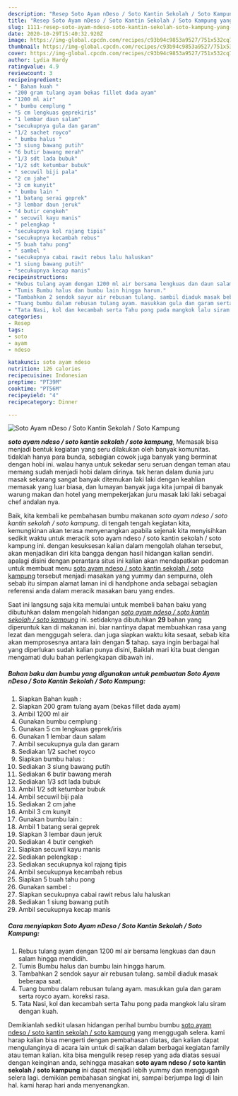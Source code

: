 ```yaml
---
description: "Resep Soto Ayam nDeso / Soto Kantin Sekolah / Soto Kampung yang Sempurna"
title: "Resep Soto Ayam nDeso / Soto Kantin Sekolah / Soto Kampung yang Sempurna"
slug: 1111-resep-soto-ayam-ndeso-soto-kantin-sekolah-soto-kampung-yang-sempurna
date: 2020-10-29T15:40:32.920Z
image: https://img-global.cpcdn.com/recipes/c93b94c9853a9527/751x532cq70/soto-ayam-ndeso-soto-kantin-sekolah-soto-kampung-foto-resep-utama.jpg
thumbnail: https://img-global.cpcdn.com/recipes/c93b94c9853a9527/751x532cq70/soto-ayam-ndeso-soto-kantin-sekolah-soto-kampung-foto-resep-utama.jpg
cover: https://img-global.cpcdn.com/recipes/c93b94c9853a9527/751x532cq70/soto-ayam-ndeso-soto-kantin-sekolah-soto-kampung-foto-resep-utama.jpg
author: Lydia Hardy
ratingvalue: 4.9
reviewcount: 3
recipeingredient:
- " Bahan kuah "
- "200 gram tulang ayam bekas fillet dada ayam"
- "1200 ml air"
- " bumbu cemplung "
- "5 cm lengkuas geprekiris"
- "1 lembar daun salam"
- "secukupnya gula dan garam"
- "1/2 sachet royco"
- " bumbu halus "
- "3 siung bawang putih"
- "6 butir bawang merah"
- "1/3 sdt lada bubuk"
- "1/2 sdt ketumbar bubuk"
- " secuwil biji pala"
- "2 cm jahe"
- "3 cm kunyit"
- " bumbu lain "
- "1 batang serai geprek"
- "3 lembar daun jeruk"
- "4 butir cengkeh"
- " secuwil kayu manis"
- " pelengkap "
- "secukupnya kol rajang tipis"
- "secukupnya kecambah rebus"
- "5 buah tahu pong"
- " sambel "
- "secukupnya cabai rawit rebus lalu haluskan"
- "1 siung bawang putih"
- "secukupnya kecap manis"
recipeinstructions:
- "Rebus tulang ayam dengan 1200 ml air bersama lengkuas dan daun salam hingga mendidih."
- "Tumis Bumbu halus dan bumbu lain hingga harum."
- "Tambahkan 2 sendok sayur air rebusan tulang. sambil diaduk masak beberapa saat."
- "Tuang bumbu dalam rebusan tulang ayam. masukkan gula dan garam serta royco ayam. koreksi rasa."
- "Tata Nasi, kol dan kecambah serta Tahu pong pada mangkok lalu siram dengan kuah."
categories:
- Resep
tags:
- soto
- ayam
- ndeso

katakunci: soto ayam ndeso 
nutrition: 126 calories
recipecuisine: Indonesian
preptime: "PT39M"
cooktime: "PT56M"
recipeyield: "4"
recipecategory: Dinner

---
```



![Soto Ayam nDeso / Soto Kantin Sekolah / Soto Kampung](https://img-global.cpcdn.com/recipes/c93b94c9853a9527/751x532cq70/soto-ayam-ndeso-soto-kantin-sekolah-soto-kampung-foto-resep-utama.jpg)

<b><i>soto ayam ndeso / soto kantin sekolah / soto kampung</i></b>, Memasak bisa menjadi bentuk kegiatan yang seru dilakukan oleh banyak komunitas. tidaklah hanya para bunda, sebagian cowok juga banyak yang berminat dengan hobi ini. walau hanya untuk sekedar seru seruan dengan teman atau memang sudah menjadi hobi dalam dirinya. tak heran dalam dunia juru masak sekarang sangat banyak ditemukan laki laki dengan keahlian memasak yang luar biasa, dan lumayan banyak juga kita jumpai di banyak warung makan dan hotel yang mempekerjakan juru masak laki laki sebagai chef andalan nya.



Baik, kita kembali ke pembahasan bumbu makanan <i>soto ayam ndeso / soto kantin sekolah / soto kampung</i>. di tengah tengah kegiatan kita, kemungkinan akan terasa menyenangkan apabila sejenak kita menyisihkan sedikit waktu untuk meracik soto ayam ndeso / soto kantin sekolah / soto kampung ini. dengan kesuksesan kalian dalam mengolah olahan tersebut, akan menjadikan diri kita bangga dengan hasil hidangan kalian sendiri. apalagi disini dengan perantara situs ini kalian akan mendapatkan pedoman untuk membuat menu <u>soto ayam ndeso / soto kantin sekolah / soto kampung</u> tersebut menjadi masakan yang yummy dan sempurna, oleh sebab itu simpan alamat laman ini di handphone anda sebagai sebagian referensi anda dalam meracik masakan baru yang endes.


Saat ini langsung saja kita memulai untuk membeli bahan baku yang dibutuhkan dalam mengolah hidangan <u><i>soto ayam ndeso / soto kantin sekolah / soto kampung</i></u> ini. setidaknya dibutuhkan <b>29</b> bahan yang diperuntuk kan di makanan ini. biar nantinya dapat membuahkan rasa yang lezat dan menggugah selera. dan juga siapkan waktu kita sesaat, sebab kita akan memprosesnya antara lain dengan <b>5</b> tahap. saya ingin berbagai hal yang diperlukan sudah kalian punya disini, Baiklah mari kita buat dengan mengamati dulu bahan perlengkapan dibawah ini.

<!--inarticleads1-->

##### Bahan baku dan bumbu yang digunakan untuk pembuatan Soto Ayam nDeso / Soto Kantin Sekolah / Soto Kampung:

1. Siapkan  Bahan kuah :
1. Siapkan 200 gram tulang ayam (bekas fillet dada ayam)
1. Ambil 1200 ml air
1. Gunakan  bumbu cemplung :
1. Gunakan 5 cm lengkuas geprek/iris
1. Gunakan 1 lembar daun salam
1. Ambil secukupnya gula dan garam
1. Sediakan 1/2 sachet royco
1. Siapkan  bumbu halus :
1. Sediakan 3 siung bawang putih
1. Sediakan 6 butir bawang merah
1. Sediakan 1/3 sdt lada bubuk
1. Ambil 1/2 sdt ketumbar bubuk
1. Ambil  secuwil biji pala
1. Sediakan 2 cm jahe
1. Ambil 3 cm kunyit
1. Gunakan  bumbu lain :
1. Ambil 1 batang serai geprek
1. Siapkan 3 lembar daun jeruk
1. Sediakan 4 butir cengkeh
1. Siapkan  secuwil kayu manis
1. Sediakan  pelengkap :
1. Sediakan secukupnya kol rajang tipis
1. Ambil secukupnya kecambah rebus
1. Siapkan 5 buah tahu pong
1. Gunakan  sambel :
1. Siapkan secukupnya cabai rawit rebus lalu haluskan
1. Sediakan 1 siung bawang putih
1. Ambil secukupnya kecap manis




<!--inarticleads2-->

##### Cara menyiapkan Soto Ayam nDeso / Soto Kantin Sekolah / Soto Kampung:

1. Rebus tulang ayam dengan 1200 ml air bersama lengkuas dan daun salam hingga mendidih.
1. Tumis Bumbu halus dan bumbu lain hingga harum.
1. Tambahkan 2 sendok sayur air rebusan tulang. sambil diaduk masak beberapa saat.
1. Tuang bumbu dalam rebusan tulang ayam. masukkan gula dan garam serta royco ayam. koreksi rasa.
1. Tata Nasi, kol dan kecambah serta Tahu pong pada mangkok lalu siram dengan kuah.




Demikianlah sedikit ulasan hidangan perihal bumbu bumbu <u>soto ayam ndeso / soto kantin sekolah / soto kampung</u> yang menggugah selera. kami harap kalian bisa mengerti dengan pembahasan diatas, dan kalian dapat mengulanginya di acara lain untuk di sajikan dalam berbagai kegiatan family atau teman kalian. kita bisa mengulik resep resep yang ada diatas sesuai dengan keinginan anda, sehingga masakan <b>soto ayam ndeso / soto kantin sekolah / soto kampung</b> ini dapat menjadi lebih yummy dan menggugah selera lagi. demikian pembahasan singkat ini, sampai berjumpa lagi di lain hal. kami harap hari anda menyenangkan.
